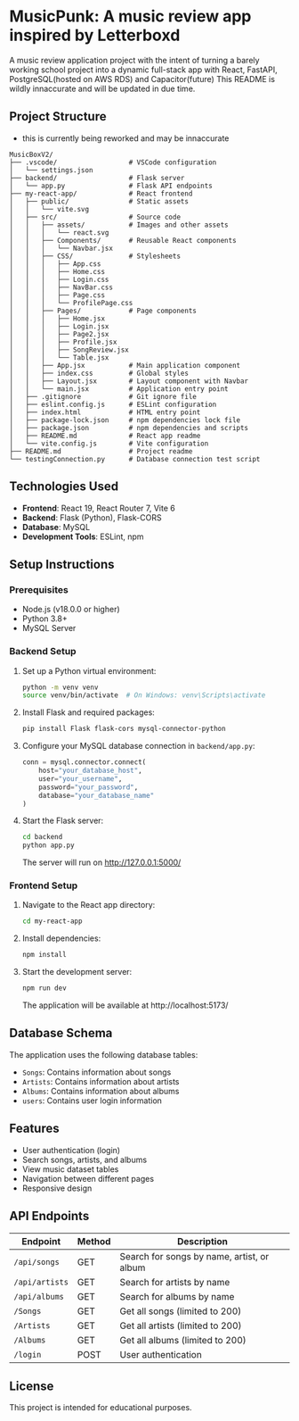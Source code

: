 # MusicPunk: A music review app inspired by Letterboxd



A music review application project with the intent of turning a barely working school project into a dynamic full-stack app with React, FastAPI, PostgreSQL(hosted on AWS RDS) and Capacitor(future)
This README is wildly innaccurate and will be updated in due time.
## Project Structure
- this is currently being reworked and may be innaccurate
```
MusicBoxV2/
├── .vscode/                  # VSCode configuration
│   └── settings.json
├── backend/                  # Flask server
│   └── app.py                # Flask API endpoints
├── my-react-app/             # React frontend
│   ├── public/               # Static assets
│   │   └── vite.svg
│   ├── src/                  # Source code
│   │   ├── assets/           # Images and other assets
│   │   │   └── react.svg
│   │   ├── Components/       # Reusable React components
│   │   │   └── Navbar.jsx    
│   │   ├── CSS/              # Stylesheets
│   │   │   ├── App.css
│   │   │   ├── Home.css
│   │   │   ├── Login.css
│   │   │   ├── NavBar.css
│   │   │   ├── Page.css
│   │   │   └── ProfilePage.css
│   │   ├── Pages/            # Page components
│   │   │   ├── Home.jsx
│   │   │   ├── Login.jsx
│   │   │   ├── Page2.jsx
│   │   │   ├── Profile.jsx
│   │   │   ├── SongReview.jsx
│   │   │   └── Table.jsx
│   │   ├── App.jsx           # Main application component
│   │   ├── index.css         # Global styles
│   │   ├── Layout.jsx        # Layout component with Navbar
│   │   └── main.jsx          # Application entry point
│   ├── .gitignore            # Git ignore file
│   ├── eslint.config.js      # ESLint configuration
│   ├── index.html            # HTML entry point
│   ├── package-lock.json     # npm dependencies lock file
│   ├── package.json          # npm dependencies and scripts
│   ├── README.md             # React app readme
│   └── vite.config.js        # Vite configuration
├── README.md                 # Project readme
└── testingConnection.py      # Database connection test script
```

## Technologies Used

- **Frontend**: React 19, React Router 7, Vite 6
- **Backend**: Flask (Python), Flask-CORS
- **Database**: MySQL
- **Development Tools**: ESLint, npm

## Setup Instructions

### Prerequisites

- Node.js (v18.0.0 or higher)
- Python 3.8+ 
- MySQL Server

### Backend Setup

1. Set up a Python virtual environment:
   ```bash
   python -m venv venv
   source venv/bin/activate  # On Windows: venv\Scripts\activate
   ```

2. Install Flask and required packages:
   ```bash
   pip install Flask flask-cors mysql-connector-python
   ```

3. Configure your MySQL database connection in `backend/app.py`:
   ```python
   conn = mysql.connector.connect(
       host="your_database_host",  
       user="your_username",  
       password="your_password",  
       database="your_database_name"  
   )
   ```

4. Start the Flask server:
   ```bash
   cd backend
   python app.py
   ```
   The server will run on http://127.0.0.1:5000/

### Frontend Setup

1. Navigate to the React app directory:
   ```bash
   cd my-react-app
   ```

2. Install dependencies:
   ```bash
   npm install
   ```

3. Start the development server:
   ```bash
   npm run dev
   ```
   The application will be available at http://localhost:5173/

## Database Schema

The application uses the following database tables:
- `Songs`: Contains information about songs
- `Artists`: Contains information about artists
- `Albums`: Contains information about albums
- `users`: Contains user login information

## Features

- User authentication (login)
- Search songs, artists, and albums
- View music dataset tables
- Navigation between different pages
- Responsive design

## API Endpoints

| Endpoint | Method | Description |
|----------|--------|-------------|
| `/api/songs` | GET | Search for songs by name, artist, or album |
| `/api/artists` | GET | Search for artists by name |
| `/api/albums` | GET | Search for albums by name |
| `/Songs` | GET | Get all songs (limited to 200) |
| `/Artists` | GET | Get all artists (limited to 200) |
| `/Albums` | GET | Get all albums (limited to 200) |
| `/login` | POST | User authentication |

## License

This project is intended for educational purposes.
